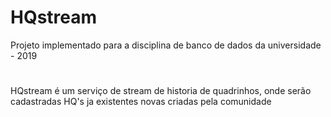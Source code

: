 # HQstream
Projeto implementado para a disciplina de banco de dados da universidade - 2019
#
HQstream é um serviço de stream de historia de quadrinhos, onde serão cadastradas HQ's ja existentes novas criadas pela comunidade
